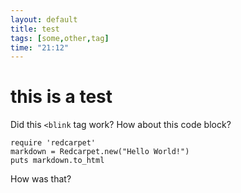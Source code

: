 ```yaml
---
layout: default
title: test
tags: [some,other,tag]
time: "21:12"
---
```


# this is a test
Did this `<blink` tag work? How about this code block?


    require 'redcarpet'
    markdown = Redcarpet.new("Hello World!")
    puts markdown.to_html

How was that?